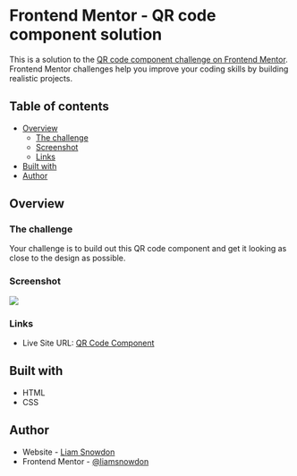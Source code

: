 # Frontend Mentor - QR code component solution

This is a solution to the [QR code component challenge on Frontend Mentor](https://www.frontendmentor.io/challenges/qr-code-component-iux_sIO_H). Frontend Mentor challenges help you improve your coding skills by building realistic projects. 

## Table of contents

- [Overview](#overview)
  - [The challenge](#the-challenge)
  - [Screenshot](#screenshot)
  - [Links](#links)
- [Built with](#built-with)
- [Author](#author)

## Overview

### The challenge

Your challenge is to build out this QR code component and get it looking as close to the design as possible.

### Screenshot

![](./screenshot.jpg)

### Links

- Live Site URL: [QR Code Component](https://ls-challenges-qr-code-component.netlify.app)

## Built with

- HTML
- CSS 

## Author

- Website - [Liam Snowdon](https://liamsnowdon.uk)
- Frontend Mentor - [@liamsnowdon](https://www.frontendmentor.io/profile/liamsnowdon)
